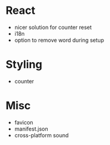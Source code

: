 # React

- nicer solution for counter reset
- i18n
- option to remove word during setup

# Styling

- counter

# Misc

- favicon
- manifest.json
- cross-platform sound
